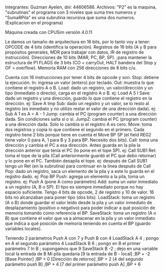 Integrantes: Guzman Ayelen, dni: 44606586.
Archivos: "P2" es la maquina, "subrutinas" el programa con 3 niveles que suma tres numeros y "SumaRPila" es una subrutina recursiva que suma dos numeros.(Explicacion en el programa)

Máquina creada con CPUSim versión 4.0.11

Le damos un tamaño de arquitectura en 16 bits, por lo tanto voy a tener:
OPCODE de 4 bits (identifica la operación).
Registros de 16 bits (A y B para propósitos generales, MDR para trabajar con datos, IR de registro de instrucción).
Direcciones de 10 bits (MAR, PC, BP, SP). ;para mantener la estructura de P1
FLAGS de 3 bits (CO = carryOut, HALT bandera del Stop y OF = overflow).
Memoria RAM con 256 direcciones de 8 bits c/u.

Cuenta con 16 instrucciones por tener 4 bits de opcode y son:
Stop: detiene la ejecución.
In: ingresa un valor (entero) por teclado.
Out: muestra lo que contiene el registro A o B.
Load: dado un registro, un valor/dirección y un tipo (inmediato o directo), carga en el registro A o B. ej: Load A 5 I
Save: dado un registro y una dirección, guardo lo que contiene el registro en la dirección. ej: Save A tmp
Sub: dado un registro y un valor, se lo resto al registro (es inmediato y no utilizo restar el valor de una dirección dada). ej: Sub A 1 es A = A - 1
Jump: cambia el PC (program counter) a una dirección dada. Sin condiciones salta sí o sí.
JumpZ: cambia el PC (program counter) a una dirección dada. Solo lo cambia si el registro A es cero.
Move: toma dos registros y copia lo que contiene el segundo en el primero. Cada registro tiene 2 bits porque tiene en cuenta el Move BP SP (el field REG2 tiene valor 0 para A, 1 para B y 3 para BP. Necesito dos bits).
Call: toma una dirección y cambia el PC a esa dirección. Antes guarda en la pila la dirección anterior que tenía el PC (lo pone en el tope SP). ej: Call SUB1
Ret: toma el tope de la pila (Call anteriormente guardó el PC que debo retornar) y lo pone en el PC. También desapila el tope. ej: después de Call SUB1 tengo un Ret (en la subrutina) para continuar en la línea después de Call
Pop: dado un registro, saca un elemento de la pila y a este lo guarda en el registro dado. ej: Pop BP
Push: agrega un elemento a la pila, toma un registro. ej: Push A (pone A como parámetro)
Add: suma un valor inmediato a un registro (A, B o SP). El tipo es siempre inmediato porque no hay espacio suficiente. Tengo 4 bits de opcode, 2 de registro y 10 de valor. 16 bits no alcanzaban para poner tipo (dos bits).
LoadStack: toma un registro (A o B) donde guardar el valor leído desde la pila y un valor inmediato de desplazamiento (positivo o negativo) para poder indicar a qué posición de memoria tomando como referencia el BP.
SaveStack: toma un registro (A o B) que contiene el valor que va a almacenar en la pila y un valor inmediato que indica a qué posición de memoria teniendo en cuenta el BP (guardo variables locales).

Teniendo 2 parámetros 
Push A con 7 y Push B con 4
LoadStack A 4 ; pongo en A el segundo parámetro 4
LoadStack B 6 ; pongo en B el primer parámetro 7
In B ; supongamos que 9
SaveStack B -2 ; dejo en una variable local la entrada de B
Mi pila quedaría
[9 la entrada de B - local] ;BP + -2
[Base Pointer] ;BP + 0
[Dirección de retorno] ;BP + 2
[4 del segundo parámetro push B] ;BP + 4
[7 del primer parámetro push A] ;BP + 6
